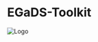 # EGaDS-Toolkit

![Logo]([./ToolkitLogo.png](https://github.com/texas-egads/EGaDS-Toolkit/blob/main/TookitLogo.png)https://github.com/texas-egads/EGaDS-Toolkit/blob/main/TookitLogo.png)
